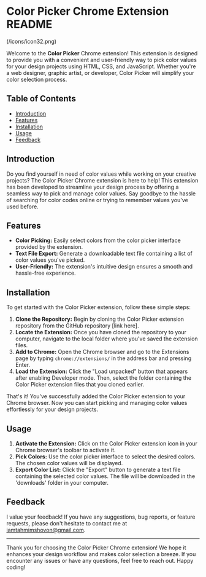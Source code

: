 # Color Picker Chrome Extension README

(/icons/icon32.png) 

Welcome to the **Color Picker** Chrome extension! This extension is designed to provide you with a convenient and user-friendly way to pick color values for your design projects using HTML, CSS, and JavaScript. Whether you're a web designer, graphic artist, or developer, Color Picker will simplify your color selection process.

## Table of Contents

- [Introduction](#introduction)
- [Features](#features)
- [Installation](#installation)
- [Usage](#usage)
- [Feedback](#feedback)

## Introduction

Do you find yourself in need of color values while working on your creative projects? The Color Picker Chrome extension is here to help! This extension has been developed to streamline your design process by offering a seamless way to pick and manage color values. Say goodbye to the hassle of searching for color codes online or trying to remember values you've used before.

## Features

- **Color Picking:** Easily select colors from the color picker interface provided by the extension.
- **Text File Export:** Generate a downloadable text file containing a list of color values you've picked.
- **User-Friendly:** The extension's intuitive design ensures a smooth and hassle-free experience.

## Installation

To get started with the Color Picker extension, follow these simple steps:

1. **Clone the Repository:** Begin by cloning the Color Picker extension repository from the GitHub repository [link here].
2. **Locate the Extension:** Once you have cloned the repository to your computer, navigate to the local folder where you've saved the extension files.
3. **Add to Chrome:** Open the Chrome browser and go to the Extensions page by typing `chrome://extensions/` in the address bar and pressing Enter.
4. **Load the Extension:** Click the "Load unpacked" button that appears after enabling Developer mode. Then, select the folder containing the Color Picker extension files that you cloned earlier.

That's it! You've successfully added the Color Picker extension to your Chrome browser. Now you can start picking and managing color values effortlessly for your design projects.

## Usage

1. **Activate the Extension:** Click on the Color Picker extension icon in your Chrome browser's toolbar to activate it.
2. **Pick Colors:** Use the color picker interface to select the desired colors. The chosen color values will be displayed.
3. **Export Color List:** Click the "Export" button to generate a text file containing the selected color values. The file will be downloaded in the 'downloads' folder in your computer.


## Feedback

I value your feedback! If you have any suggestions, bug reports, or feature requests, please don't hesitate to contact me at iamtahmimshovon@gmail.com.


---

Thank you for choosing the Color Picker Chrome extension! We hope it enhances your design workflow and makes color selection a breeze. If you encounter any issues or have any questions, feel free to reach out. Happy coding!
